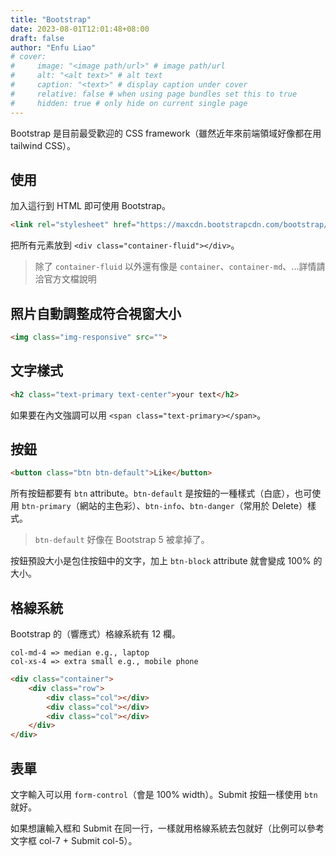 ```yaml
---
title: "Bootstrap"
date: 2023-08-01T12:01:48+08:00
draft: false
author: "Enfu Liao"
# cover:
#     image: "<image path/url>" # image path/url
#     alt: "<alt text>" # alt text
#     caption: "<text>" # display caption under cover
#     relative: false # when using page bundles set this to true
#     hidden: true # only hide on current single page
---
```


Bootstrap 是目前最受歡迎的 CSS framework（雖然近年來前端領域好像都在用 tailwind CSS）。

## 使用

加入這行到 HTML 即可使用 Bootstrap。

```html
<link rel="stylesheet" href="https://maxcdn.bootstrapcdn.com/bootstrap/3.3.7/css/bootstrap.min.css" integrity="sha384-BVYiiSIFeK1dGmJRAkycuHAHRg32OmUcww7on3RYdg4Va+PmSTsz/K68vbdEjh4u" crossorigin="anonymous"/>
```

把所有元素放到 `<div class="container-fluid"></div>`。

> 除了 `container-fluid` 以外還有像是 `container`、`container-md`、...詳情請洽官方文檔說明

## 照片自動調整成符合視窗大小

```html
<img class="img-responsive" src="">
```

## 文字樣式

```html
<h2 class="text-primary text-center">your text</h2>
```

如果要在內文強調可以用 `<span class="text-primary></span>`。

## 按鈕

```html
<button class="btn btn-default">Like</button>
```

所有按鈕都要有 `btn` attribute。`btn-default` 是按鈕的一種樣式（白底），也可使用 `btn-primary`（網站的主色彩）、`btn-info`、`btn-danger`（常用於 Delete）樣式。

> `btn-default` 好像在 Bootstrap 5 被拿掉了。

按鈕預設大小是包住按鈕中的文字，加上 `btn-block` attribute 就會變成 100% 的大小。

## 格線系統
Bootstrap 的（響應式）格線系統有 12 欄。

```
col-md-4 => median e.g., laptop
col-xs-4 => extra small e.g., mobile phone
```

```html
<div class="container">
    <div class="row">
        <div class="col"></div>
        <div class="col"></div>
        <div class="col"></div>
    </div>
</div>
```

## 表單

文字輸入可以用 `form-control`（會是 100% width）。Submit 按鈕一樣使用 `btn` 就好。

如果想讓輸入框和 Submit 在同一行，一樣就用格線系統去包就好（比例可以參考文字框 col-7 + Submit col-5）。


